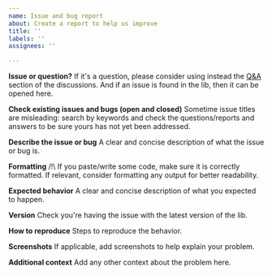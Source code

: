 ```yaml
---
name: Issue and bug report
about: Create a report to help us improve
title: ''
labels: ''
assignees: ''

---
```


**Issue or question?**
If it's a question, please consider using instead the [Q&A](https://github.com/Elnaril/uniswap-universal-router-decoder/discussions/categories/q-a) section of the discussions.
And if an issue is found in the lib, then it can be opened here. 

**Check existing issues and bugs (open and closed)**
Sometime issue titles are misleading: search by keywords and check the questions/reports and answers to be sure yours has not yet been addressed.

**Describe the issue or bug**
A clear and concise description of what the issue or bug is.

**Formatting**
/!\ If you paste/write some code, make sure it is correctly formatted.
If relevant, consider formatting any output for better readability.

**Expected behavior**
A clear and concise description of what you expected to happen.

**Version**
Check you're having the issue with the latest version of the lib.

**How to reproduce**
Steps to reproduce the behavior.

**Screenshots**
If applicable, add screenshots to help explain your problem.

**Additional context**
Add any other context about the problem here.
